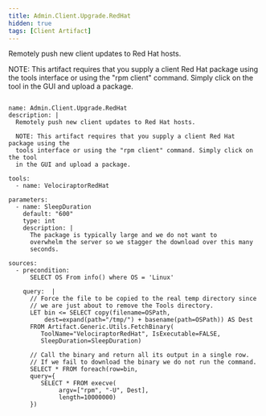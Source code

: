 ```yaml
---
title: Admin.Client.Upgrade.RedHat
hidden: true
tags: [Client Artifact]
---
```


Remotely push new client updates to Red Hat hosts.

NOTE: This artifact requires that you supply a client Red Hat package using the
tools interface or using the "rpm client" command. Simply click on the tool
in the GUI and upload a package.


<pre><code class="language-yaml">
name: Admin.Client.Upgrade.RedHat
description: |
  Remotely push new client updates to Red Hat hosts.

  NOTE: This artifact requires that you supply a client Red Hat package using the
  tools interface or using the "rpm client" command. Simply click on the tool
  in the GUI and upload a package.

tools:
  - name: VelociraptorRedHat

parameters:
  - name: SleepDuration
    default: "600"
    type: int
    description: |
      The package is typically large and we do not want to
      overwhelm the server so we stagger the download over this many
      seconds.

sources:
  - precondition:
      SELECT OS From info() where OS = 'Linux'

    query:  |
      // Force the file to be copied to the real temp directory since
      // we are just about to remove the Tools directory.
      LET bin &lt;= SELECT copy(filename=OSPath,
          dest=expand(path="/tmp/") + basename(path=OSPath)) AS Dest
      FROM Artifact.Generic.Utils.FetchBinary(
         ToolName="VelociraptorRedHat", IsExecutable=FALSE,
         SleepDuration=SleepDuration)

      // Call the binary and return all its output in a single row.
      // If we fail to download the binary we do not run the command.
      SELECT * FROM foreach(row=bin,
      query={
         SELECT * FROM execve(
              argv=["rpm", "-U", Dest],
              length=10000000)
      })

</code></pre>


